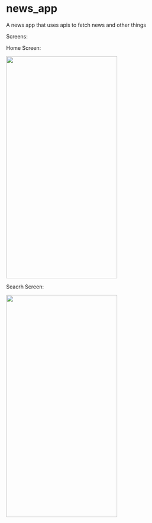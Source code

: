 # news_app

A news app that uses apis to fetch news and other things

Screens:

Home Screen:

<img src="homescreen.gif" width="300" height="600">

Seacrh Screen:

<img src="searchScreen.gif" width="300" height="600">
